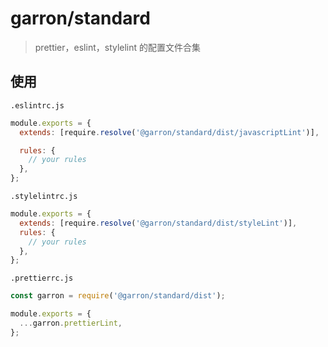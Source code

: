 # garron/standard

> prettier，eslint，stylelint 的配置文件合集

## 使用

 `.eslintrc.js`

```js
module.exports = {
  extends: [require.resolve('@garron/standard/dist/javascriptLint')],

  rules: {
    // your rules
  },
};
```

 `.stylelintrc.js`

```js
module.exports = {
  extends: [require.resolve('@garron/standard/dist/styleLint')],
  rules: {
    // your rules
  },
};
```

 `.prettierrc.js`

```js
const garron = require('@garron/standard/dist');

module.exports = {
  ...garron.prettierLint,
};
```
